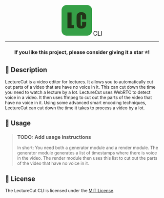 <div align="center">
  <img src=".github/static/Logo.svg" width=100/>
  <span style="font-family: Roboto Flex, Roboto; font-size: 1.5em;">CLI</span>
</div>

---
<div align="center">
  <h3>If you like this project, please consider giving it a star ⭐️!</h3>
</div>

## 📝 Description

LectureCut is a video editor for lectures. It allows you to automatically cut out parts of a video that are have no voice in it. This can cut down the time you need to watch a lecture by a lot.
LectureCut uses WebRTC to detect voice in a video. It then uses ffmpeg to cut out the parts of the video that have no voice in it. Using some advanced smart encoding techniques, LectureCut can cut down the time it takes to process a video by a lot.

## 🚀 Usage

> ### TODO: Add usage instructions  
> In short: You need both a generator module and a render module. The generator module generates a list of timestamps where there is voice in the video. The render module then uses this list to cut out the parts of the video that have no voice in it.

## 📝 License

The LectureCut CLI is licensed under the [MIT License](LICENSE).
